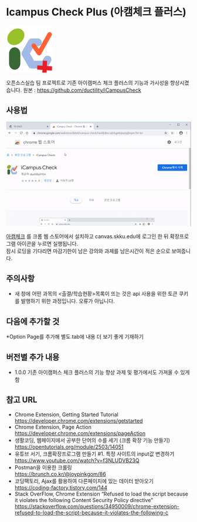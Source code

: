 # Icampus Check Plus (아캠체크 플러스)

<img src="https://raw.githubusercontent.com/ductility/iCampusCheck/master/icon.png">

오픈소스실습 팀 프로젝트로 기존 아이캠퍼스 체크 플러스의 기능과 가시성을 향상시켰습니다.
원본 : https://github.com/ductility/iCampusCheck

## 사용법
<img src="https://raw.githubusercontent.com/ductility/images/master/iCampusCheck(0.1.0).gif">

[아캠체크](https://chrome.google.com/webstore/detail/icampus-check/hackfjdbiccajlckgjnkejepipjjbepm?hl=ko) 를 크롬 웹 스토어에서 설치하고 canvas.skku.edu에 로그인 한 뒤 확장프로그램 아이콘을 누르면 실행됩니다.   
잠시 로딩을 기다리면 마감기한이 남은 강의와 과제를 남은시간이 적은 순으로 보여줍니다.

## 주의사항

* 새 창에 어떤 과목의 <출결/학습현황>목록이 뜨는 것은 api 사용을 위한 토큰 쿠키를 발행하기 위한 과정입니다. 오류가 아닙니다.

## 다음에 추가할 것
*Option Page를 추가해 별도 tab에 내용 더 보기 좋게 기재하기

## 버전별 추가 내용
* 1.0.0
기존 아이캠퍼스 체크 플러스의 기능 향상
과제 및 평가에서도 가져올 수 있게 함


## 참고 URL
* Chrome Extension, Getting Started Tutorial   
https://developer.chrome.com/extensions/getstarted
* Chrome Extension, Page Action
https://developer.chrome.com/extensions/pageAction
* 생활코딩, 웹페이지에서 공부한 단어의 수를 세기 (크롬 확장 기능 만들기)   
https://opentutorials.org/module/2503/14051
* 유튜브 서기, 크롬확장프로그램 만들기 #1. 특정 사이트의 input값 변경하기   
https://www.youtube.com/watch?v=f3NLUDVB23Q
* Postman을 이용한 크롤링   
https://brunch.co.kr/@joypinkgom/86
* 코딩팩토리, Ajax를 활용하여 다른페이지에 있는 데이터 받아오기   
https://coding-factory.tistory.com/144
* Stack OverFlow, Chrome Extension “Refused to load the script because it violates the following Content Security Policy directive”   
https://stackoverflow.com/questions/34950009/chrome-extension-refused-to-load-the-script-because-it-violates-the-following-c
